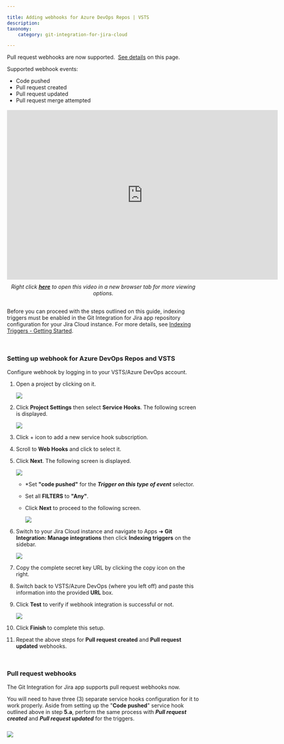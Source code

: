 ```yaml
---

title: Adding webhooks for Azure DevOps Repos | VSTS
description:
taxonomy:
    category: git-integration-for-jira-cloud

---
```


<div class="bbb-callout bbb--info">
    <div class="irow">
    <div class="ilogobox">
        <span class="logoimg"></span>
    </div>
    <div class="imsgbox">
        Pull request webhooks are now supported.  <a href='/git-integration-for-jira-cloud/adding-webhooks-for-azure-devops-repos-vsts-gij-cloud'>See details</a> on this page.<br>
        <p>Supported webhook events:</p>
        <ul style='margin-bottom:0px'>
            <li>Code pushed</li>
            <li>Pull request created</li>
            <li>Pull request updated</li>
            <li>Pull request merge attempted</li>
        </ul>
    </div>
    </div>
</div>
<br>

<div class='embed-container embed-container--16-10'>
    <iframe width='709' height='443' src='https://fast.wistia.com/embed/iframe/61wl72vp91?videoFoam=true' frameborder='0' allowfullscreen ></iframe>
</div>

<div align='center' style='margin-top:10px;margin-bottom:30px'>
    <i>Right click <a href='https://bigbrassband.wistia.com/medias/61wl72vp91'><b>here</b></a> to open this video in a new browser tab for more viewing options.</i>
</div>

<div class="bbb-callout bbb--tip">
    <div class="irow">
    <div class="ilogobox">
        <span class="logoimg"></span>
    </div>
    <div class="imsgbox">
        Before you can proceed with the steps outlined on this guide, indexing triggers must be enabled in the Git Integration for Jira app repository configuration for your Jira Cloud instance. For more details, see <a href='/git-integration-for-jira-cloud/indexing-triggers-gij-cloud'>Indexing Triggers - Getting Started</a>.
    </div>
    </div>
</div>

&nbsp;

### Setting up webhook for Azure DevOps Repos and VSTS

Configure webhook by logging in to your VSTS/Azure DevOps account.

1.  Open a project by clicking on it.

    ![](/wp-content/uploads/gij-webhooks-azure-devops-sel-proj-c.png)

2.  Click **Project Settings** then select **Service Hooks**. The following screen is displayed.

    ![](/wp-content/uploads/gij-webhooks-azure-devops-add-shooks-c.png)

3.  Click + icon to add a new service hook subscription.

4.  Scroll to **Web Hooks** and click to select it.

5.  Click **Next**. The following screen is displayed.

    ![](/wp-content/uploads/gij-webhooks-azure-devops-triggers-cfg-c.png)

    *   *Set **"code pushed"** for the _**Trigger on this type of event**_ selector.

    *   Set all **FILTERS** to **"Any"**.

    *   Click **Next** to proceed to the following screen.

        ![](/wp-content/uploads/gij-webhooks-azure-devops-action-cfg-c.png)

6.  Switch to your Jira Cloud instance and navigate to Apps ➜ **Git Integration: Manage integrations** then click **Indexing triggers** on the sidebar.

    ![](/wp-content/uploads/gij-gitcloud-gitmgr-indexing-triggers-url-link-loc.png)

7.  Copy the complete secret key URL by clicking the copy icon on the right.

8.  Switch back to VSTS/Azure DevOps (where you left off) and paste this information into the provided **URL** box.

9.  Click **Test** to verify if webhook integration is successful or not.

    ![](/wp-content/uploads/gij-webhooks-azure-devops-test-cfg-c.png)

10.  Click **Finish** to complete this setup.

11.  Repeat the above steps for **Pull request created** and **Pull request updated** webhooks.

&nbsp;

### Pull request webhooks

The Git Integration for Jira app supports pull request webhooks now.

You will need to have three (3) separate service hooks configuration for it to work properly. Aside from setting up the "**Code pushed**" service hook outlined above in step **5.a**, perform the same process with _**Pull request created**_ and _**Pull request updated**_ for the triggers.

<img src='/wp-content/uploads/gij-azure-devops-server-2019-req-service-hooks.png' style='margin:25px auto;max-width: 100%;display:block;' />

